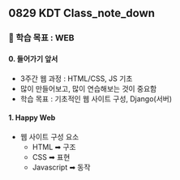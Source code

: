 ## 0829 KDT Class_note_down

### 🎯 학습 목표 : WEB

#### 0. 들어가기 앞서

- 3주간 웹 과정 : HTML/CSS,  JS 기초
- 많이 만들어보고, 많이 연습해보는 것이 중요함
- 학습 목표 : 기초적인 웹 사이트 구성, Django(서버)



#### 1. Happy Web

- 웹 사이트 구성 요소
  - HTML ➡ 구조
  - CSS ➡ 표현 
  - Javascript ➡ 동작
